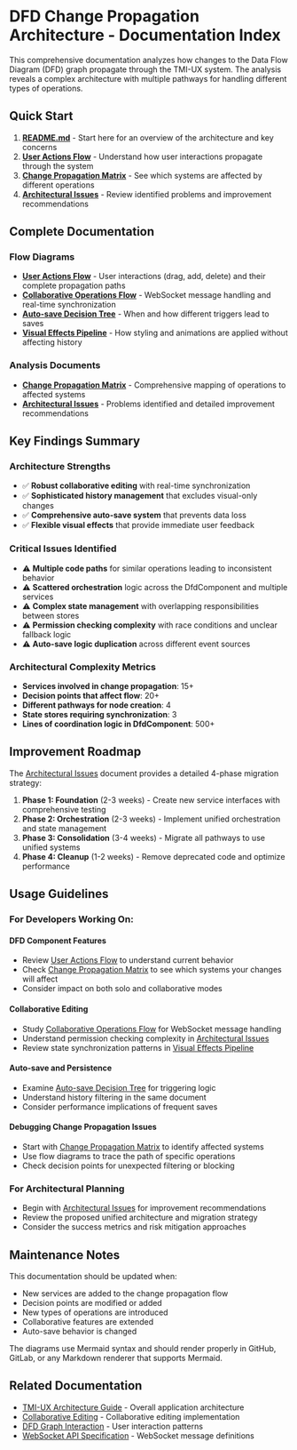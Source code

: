 # DFD Change Propagation Architecture - Documentation Index

This comprehensive documentation analyzes how changes to the Data Flow Diagram (DFD) graph propagate through the TMI-UX system. The analysis reveals a complex architecture with multiple pathways for handling different types of operations.

## Quick Start

1. **[README.md](./README.md)** - Start here for an overview of the architecture and key concerns
2. **[User Actions Flow](./user-actions-flow.md)** - Understand how user interactions propagate through the system
3. **[Change Propagation Matrix](./change-propagation-matrix.md)** - See which systems are affected by different operations
4. **[Architectural Issues](./architectural-issues.md)** - Review identified problems and improvement recommendations

## Complete Documentation

### Flow Diagrams
- **[User Actions Flow](./user-actions-flow.md)** - User interactions (drag, add, delete) and their complete propagation paths
- **[Collaborative Operations Flow](./collaborative-operations-flow.md)** - WebSocket message handling and real-time synchronization
- **[Auto-save Decision Tree](./autosave-decision-tree.md)** - When and how different triggers lead to saves
- **[Visual Effects Pipeline](./visual-effects-pipeline.md)** - How styling and animations are applied without affecting history

### Analysis Documents  
- **[Change Propagation Matrix](./change-propagation-matrix.md)** - Comprehensive mapping of operations to affected systems
- **[Architectural Issues](./architectural-issues.md)** - Problems identified and detailed improvement recommendations

## Key Findings Summary

### Architecture Strengths
- ✅ **Robust collaborative editing** with real-time synchronization
- ✅ **Sophisticated history management** that excludes visual-only changes
- ✅ **Comprehensive auto-save system** that prevents data loss
- ✅ **Flexible visual effects** that provide immediate user feedback

### Critical Issues Identified
- ⚠️ **Multiple code paths** for similar operations leading to inconsistent behavior
- ⚠️ **Scattered orchestration** logic across the DfdComponent and multiple services
- ⚠️ **Complex state management** with overlapping responsibilities between stores
- ⚠️ **Permission checking complexity** with race conditions and unclear fallback logic
- ⚠️ **Auto-save logic duplication** across different event sources

### Architectural Complexity Metrics
- **Services involved in change propagation**: 15+
- **Decision points that affect flow**: 20+
- **Different pathways for node creation**: 4
- **State stores requiring synchronization**: 3
- **Lines of coordination logic in DfdComponent**: 500+

## Improvement Roadmap

The [Architectural Issues](./architectural-issues.md) document provides a detailed 4-phase migration strategy:

1. **Phase 1: Foundation** (2-3 weeks) - Create new service interfaces with comprehensive testing
2. **Phase 2: Orchestration** (2-3 weeks) - Implement unified orchestration and state management  
3. **Phase 3: Consolidation** (3-4 weeks) - Migrate all pathways to use unified systems
4. **Phase 4: Cleanup** (1-2 weeks) - Remove deprecated code and optimize performance

## Usage Guidelines

### For Developers Working On:

#### DFD Component Features
- Review [User Actions Flow](./user-actions-flow.md) to understand current behavior
- Check [Change Propagation Matrix](./change-propagation-matrix.md) to see which systems your changes will affect
- Consider impact on both solo and collaborative modes

#### Collaborative Editing
- Study [Collaborative Operations Flow](./collaborative-operations-flow.md) for WebSocket message handling
- Understand permission checking complexity in [Architectural Issues](./architectural-issues.md)
- Review state synchronization patterns in [Visual Effects Pipeline](./visual-effects-pipeline.md)

#### Auto-save and Persistence
- Examine [Auto-save Decision Tree](./autosave-decision-tree.md) for triggering logic
- Understand history filtering in the same document
- Consider performance implications of frequent saves

#### Debugging Change Propagation Issues
- Start with [Change Propagation Matrix](./change-propagation-matrix.md) to identify affected systems
- Use flow diagrams to trace the path of specific operations
- Check decision points for unexpected filtering or blocking

### For Architectural Planning
- Begin with [Architectural Issues](./architectural-issues.md) for improvement recommendations
- Review the proposed unified architecture and migration strategy
- Consider the success metrics and risk mitigation approaches

## Maintenance Notes

This documentation should be updated when:
- New services are added to the change propagation flow
- Decision points are modified or added
- New types of operations are introduced
- Collaborative features are extended
- Auto-save behavior is changed

The diagrams use Mermaid syntax and should render properly in GitHub, GitLab, or any Markdown renderer that supports Mermaid.

## Related Documentation

- [TMI-UX Architecture Guide](../overview.md) - Overall application architecture
- [Collaborative Editing](../../features/collaborative-editing.md) - Collaborative editing implementation
- [DFD Graph Interaction](../../features/dfd-graph-interaction.md) - User interaction patterns
- [WebSocket API Specification](../../../../shared-api/api-specs/tmi-asyncapi.yaml) - WebSocket message definitions